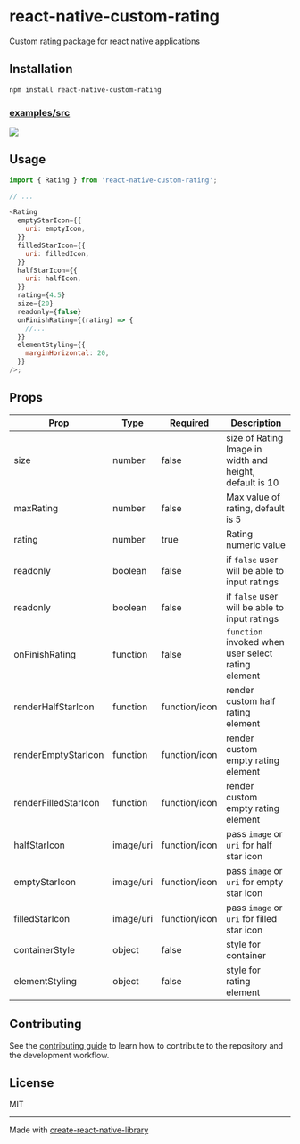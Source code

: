 # react-native-custom-rating

Custom rating package for react native applications

## Installation

```sh
npm install react-native-custom-rating
```

### [examples/src](https://github.com/Chandravardhan8998/react-native-custom-rating/blob/master/example/src)

![](https://i.imgur.com/05fzzAy.gif=200x)

## Usage

```js
import { Rating } from 'react-native-custom-rating';

// ...

<Rating
  emptyStarIcon={{
    uri: emptyIcon,
  }}
  filledStarIcon={{
    uri: filledIcon,
  }}
  halfStarIcon={{
    uri: halfIcon,
  }}
  rating={4.5}
  size={20}
  readonly={false}
  onFinishRating={(rating) => {
    //...
  }}
  elementStyling={{
    marginHorizontal: 20,
  }}
/>;
```

## Props

| Prop                 | Type      | Required      | Description                                             |
| -------------------- | --------- | ------------- | ------------------------------------------------------- |
| size                 | number    | false         | size of Rating Image in width and height, default is 10 |
| maxRating            | number    | false         | Max value of rating, default is 5                       |
| rating               | number    | true          | Rating numeric value                                    |
| readonly             | boolean   | false         | if `false` user will be able to input ratings           |
| readonly             | boolean   | false         | if `false` user will be able to input ratings           |
| onFinishRating       | function  | false         | `function` invoked when user select rating element      |
| renderHalfStarIcon   | function  | function/icon | render custom half rating element                       |
| renderEmptyStarIcon  | function  | function/icon | render custom empty rating element                      |
| renderFilledStarIcon | function  | function/icon | render custom empty rating element                      |
| halfStarIcon         | image/uri | function/icon | pass `image` or `uri` for half star icon                |
| emptyStarIcon        | image/uri | function/icon | pass `image` or `uri` for empty star icon               |
| filledStarIcon       | image/uri | function/icon | pass `image` or `uri` for filled star icon              |
| containerStyle       | object    | false         | style for container                                     |
| elementStyling       | object    | false         | style for rating element                                |

## Contributing

See the [contributing guide](CONTRIBUTING.md) to learn how to contribute to the repository and the development workflow.

## License

MIT

---

Made with [create-react-native-library](https://github.com/callstack/react-native-builder-bob)
